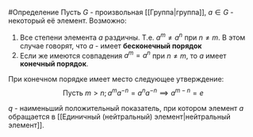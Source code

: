 #Определение 
Пусть $G$ - произвольная [[Группа|группа]], $a \in G$ - некоторый её элемент. Возможно:
1. Все степени элемента $a$ раздичны. Т.е. $a^{m} \neq a^{n}$ при $n \neq m$. В этом случае говорят, что $a$ - имеет **бесконечный порядок**
2. Если же имеются совпадения $a^{m} = a^{n}$ при $n \neq m$, то $a$ имеет **конечный порядок**. 

При конечном порядке имеет место следующее утверждение:
$$
\text{Пусть } m>n; a^{m}a^{-n}=a^{n}a^{-n}\implies a^{m-n}=e
$$

$q$ - наименьший положительный показатель, при котором элемент $a$ обращается в [[Единичный (нейтральный) элемент|нейтральный элемент]]. 